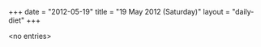 +++
date = "2012-05-19"
title = "19 May 2012 (Saturday)"
layout = "daily-diet"
+++


\<no entries\>
